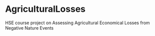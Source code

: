 # AgriculturalLosses
HSE course project on Assessing Agricultural Economical Losses from Negative Nature Events
